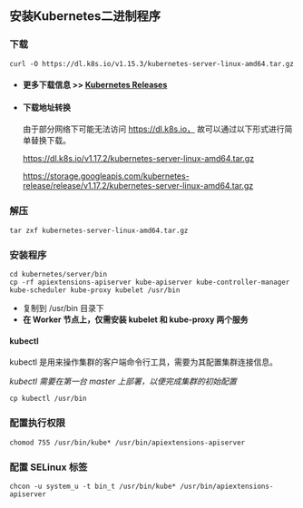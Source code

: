 



## 安装Kubernetes二进制程序

### 下载

```shell
curl -O https://dl.k8s.io/v1.15.3/kubernetes-server-linux-amd64.tar.gz
```

- #### 更多下载信息 >> [Kubernetes Releases](https://github.com/kubernetes/kubernetes/releases)

- #### 下载地址转换

  由于部分网络下可能无法访问 https://dl.k8s.io， 故可以通过以下形式进行简单替换下载。

  https://dl.k8s.io/v1.17.2/kubernetes-server-linux-amd64.tar.gz

  https://storage.googleapis.com/kubernetes-release/release/v1.17.2/kubernetes-server-linux-amd64.tar.gz



### 解压

```shell
tar zxf kubernetes-server-linux-amd64.tar.gz
```



### 安装程序

```shell
cd kubernetes/server/bin
cp -rf apiextensions-apiserver kube-apiserver kube-controller-manager kube-scheduler kube-proxy kubelet /usr/bin
```

  - 复制到 /usr/bin 目录下
  - **在 Worker 节点上，仅需安装 kubelet 和 kube-proxy 两个服务**



#### kubectl

kubectl 是用来操作集群的客户端命令行工具，需要为其配置集群连接信息。



*kubectl 需要在第一台 master 上部署，以便完成集群的初始配置*



```shell
cp kubectl /usr/bin
```



### 配置执行权限

```shell
chomod 755 /usr/bin/kube* /usr/bin/apiextensions-apiserver
```





### 配置 SELinux 标签

```shell
chcon -u system_u -t bin_t /usr/bin/kube* /usr/bin/apiextensions-apiserver
```

